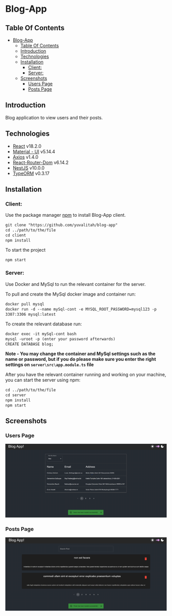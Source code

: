 # Blog-App

## Table Of Contents
- [Blog-App](#blog-app)
  - [Table Of Contents](#table-of-contents)
  - [Introduction](#introduction)
  - [Technologies](#technologies)
  - [Installation](#installation)
    - [Client:](#client)
    - [Server:](#server)
  - [Screenshots](#screenshots)
    - [Users Page](#users-page)
    - [Posts Page](#posts-page)

## Introduction

Blog application to view users and their posts.

## Technologies

* [React](https://reactjs.org/) v18.2.0
* [Material - UI](https://github.com/mui/material-ui) v5.14.4
* [Axios](https://github.com/axios/axios) v1.4.0
* [React-Router-Dom](https://github.com/remix-run/react-router) v6.14.2
* [NestJS](https://github.com/nestjs/nest) v10.0.0
* [TypeORM](https://github.com/typeorm/typeorm) v0.3.17

## Installation

### Client:

Use the package manager [npm](https://www.npmjs.com/) to install Blog-App client.

```npm
git clone "https://github.com/yuvalitah/blog-app"
cd ../path/to/the/file
cd client
npm install
```
To start the project
```npm
npm start
```

### Server:

Use Docker and MySql to run the relevant container for the server.

To pull and create the MySql docker image and container run:

```
docker pull mysql
docker run -d --name mySql-cont -e MYSQL_ROOT_PASSWORD=mysql123 -p 3307:3306 mysql:latest
```

To create the relevant database run:
```
docker exec -it mySql-cont bash
mysql -uroot -p (enter your password afterwards)
CREATE DATABASE blog;
```

**Note - You may change the container and MySql settings such as the name or password, but if you do please make sure you enter the right settings on  ```server\src\app.module.ts``` file**

After you have the relevant container running and working on your machine, you can start the server using npm:
```
cd ../path/to/the/file
cd server
npm install
npm start
```

## Screenshots

### Users Page
![Users page screenshot](./screenshots/Users.png)

### Posts Page
![Posts page screenshot](./screenshots/Posts.png)
